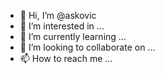 - 👋 Hi, I’m @askovic
- 👀 I’m interested in ...
- 🌱 I’m currently learning ...
- 💞️ I’m looking to collaborate on ...
- 📫 How to reach me ...

<!---
askovic/askovic is a ✨ special ✨ repository because its `README.md` (this file) appears on your GitHub profile.
You can click the Preview link to take a look at your changes.
--->
